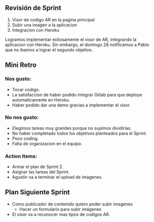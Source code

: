 ## Revisión de Sprint

1. Visor de codigo AR en la pagina principal
2. Subir una imagen a la aplicacion
3. Integracion con Heroku

Logramos implementar exitosamente el visor de AR, integrando la aplicacion con Heroku. Sin embargo, el domingo 28 notificamos a Pablo que no ibamos a lograr el segundo objetivo.

## Mini Retro

### Nos gusto:

- Tocar codigo.
- La satisfaccion de haber podido integrar Gitlab para que deploye automaticamente en Heroku.
- Haber podido dar una demo gracias a implementar el visor.

### No nos gusto:

- Elegimos tareas muy grandes porque no supimos dividirlas.
- No haber completado todos los objetivos planteados para el Sprint.
- Poco coding.
- Falta de organizacion en el equipo.

### Action Items:

- Armar el plan de Sprint 2.
- Asignar las tareas del Sprint.
- Agustin va a terminar el upload de imagenes.

## Plan Siguiente Sprint
- Como publicador de contenido quiero poder subir imagenes
    - Hacer un formulario para subir imágenes
- El visor va a reconocer mas tipos de codigos AR.